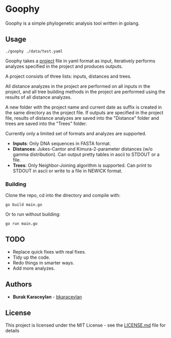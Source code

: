 # Goophy

Goophy is a simple phylogenetic analysis tool written in golang.


## Usage

```
./goophy ./data/test.yaml
```

Goophy takes a [project](./data/test.yaml) file in yaml format as input, iteratively performs analyzes specified in the project and produces outputs.

A project consists of three lists: inputs, distances and trees.

All distance analyzes in the project are performed on all inputs in the project, and all tree building methods in the project are performed using the results of all distance analyzes.

A new folder with the project name and current date as suffix is created in the same directory as the project file. If outputs are specified in the project file, results of distance analyzes are saved into the "Distance" folder and trees are saved into the "Trees" folder.

Currently only a limited set of formats and analyzes are supported.

* **Inputs**: Only DNA sequences in FASTA format.
* **Distances**: Jukes-Cantor and Kimura-2-parameter distances (w/o gamma distribution). Can output pretty tables in ascii to STDOUT or a file.
* **Trees**: Only Neighbor-Joining algorithm is supported. Can print to STDOUT in ascii or write to a file in NEWICK format.

### Building

Clone the repo, cd into the directory and compile with:
```
go build main.go
```

Or to run without building:

```
go run main.go
```
## TODO

* Replace quick fixes with real fixes.
* Tidy up the code.
* Redo things in smarter ways.
* Add more analyzes.

## Authors

* **Burak Karaceylan** - [bkaraceylan](https://github.com/bkaraceylan)

## License

This project is licensed under the MIT License - see the [LICENSE.md](LICENSE.md) file for details
